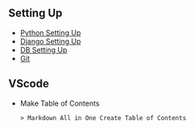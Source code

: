 ## Setting Up
- [Python Setting Up](https://github.com/jeyu54217/Notes/blob/main/Python/00.%20Setting_Up.md)
- [Django Setting Up](https://github.com/jeyu54217/Notes/blob/main/Web/Server/Django/Setting_Up.md)
- [DB Setting Up](https://github.com/jeyu54217/Notes/blob/main/DB/Setting_Up.md)
- [Git](https://github.com/jeyu54217/Notes/blob/main/Git.md)
  
## VScode
- Make Table of Contents
  ```
  > Markdown All in One Create Table of Contents
  ```
